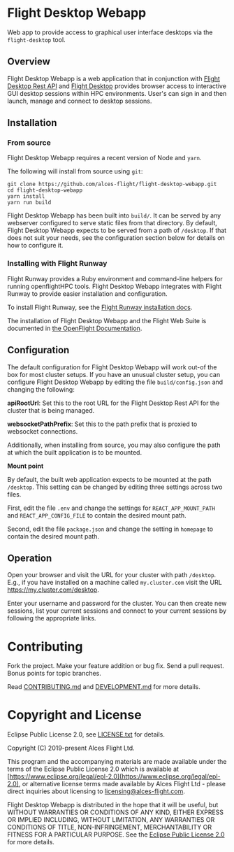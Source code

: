 # Flight Desktop Webapp

Web app to provide access to graphical user interface desktops via the
`flight-desktop` tool.

## Overview

Flight Desktop Webapp is a web application that in conjunction with [Flight
Desktop Rest API](https://github.com/openflighthpc/flight-desktop-restapi) and
[Flight Desktop](https://github.com/openflighthpc/flight-desktop) provides
browser access to interactive GUI desktop sessions within HPC environments.
User's can sign in and then launch, manage and connect to desktop sessions.

## Installation

### From source

Flight Desktop Webapp requires a recent version of Node and `yarn`.

The following will install from source using `git`:

```
git clone https://github.com/alces-flight/flight-desktop-webapp.git
cd flight-desktop-webapp
yarn install
yarn run build
```

Flight Desktop Webapp has been built into `build/`.  It can be served by any
webserver configured to serve static files from that directory.  By default,
Flight Desktop Webapp expects to be served from a path of `/desktop`.  If that
does not suit your needs, see the configuration section below for details on
how to configure it.

### Installing with Flight Runway

Flight Runway provides a Ruby environment and command-line helpers for
running openflightHPC tools.  Flight Desktop Webapp integrates with Flight
Runway to provide easier installation and configuration.

To install Flight Runway, see the [Flight Runway installation
docs](https://github.com/openflighthpc/flight-runway#installation).

The installation of Flight Desktop Webapp and the Flight Web Suite is
documented in [the OpenFlight
Documentation](https://use.openflighthpc.org/installing-web-suite/install.html#installing-flight-web-suite).

## Configuration

The default configuration for Flight Desktop Webapp will work out-of the box
for most cluster setups.  If you have an unusual cluster setup, you can
configure Flight Desktop Webapp by editing the file `build/config.json` and
changing the following:

**apiRootUrl**: Set this to the root URL for the Flight Desktop Rest API for
the cluster that is being managed.

**websocketPathPrefix**: Set this to the path prefix that is proxied to
websocket connections.

Additionally, when installing from source, you may also
configure the path at which the built application is to be mounted.

**Mount point**

By default, the built web application expects to be mounted at the path
`/desktop`.  This setting can be changed by editing three settings across two
files.

First, edit the file `.env` and change the settings for `REACT_APP_MOUNT_PATH`
and `REACT_APP_CONFIG_FILE` to contain the desired mount path.

Second, edit the file `package.json` and change the setting in `homepage` to
contain the desired mount path.

## Operation

Open your browser and visit the URL for your cluster with path `/desktop`.
E.g., if you have installed on a machine called `my.cluster.com` visit the URL
https://my.cluster.com/desktop.

Enter your username and password for the cluster.  You can then create new
sessions, list your current sessions and connect to your current sessions by
following the appropriate links.


# Contributing

Fork the project. Make your feature addition or bug fix. Send a pull
request. Bonus points for topic branches.

Read [CONTRIBUTING.md](CONTRIBUTING.md) and [DEVELOPMENT.md](DEVELOPMENT.md)
for more details.

# Copyright and License

Eclipse Public License 2.0, see [LICENSE.txt](LICENSE.txt) for details.

Copyright (C) 2019-present Alces Flight Ltd.

This program and the accompanying materials are made available under
the terms of the Eclipse Public License 2.0 which is available at
[https://www.eclipse.org/legal/epl-2.0](https://www.eclipse.org/legal/epl-2.0),
or alternative license terms made available by Alces Flight Ltd -
please direct inquiries about licensing to
[licensing@alces-flight.com](mailto:licensing@alces-flight.com).

Flight Desktop Webapp is distributed in the hope that it will be
useful, but WITHOUT WARRANTIES OR CONDITIONS OF ANY KIND, EITHER
EXPRESS OR IMPLIED INCLUDING, WITHOUT LIMITATION, ANY WARRANTIES OR
CONDITIONS OF TITLE, NON-INFRINGEMENT, MERCHANTABILITY OR FITNESS FOR
A PARTICULAR PURPOSE. See the [Eclipse Public License 2.0](https://opensource.org/licenses/EPL-2.0) for more
details.
